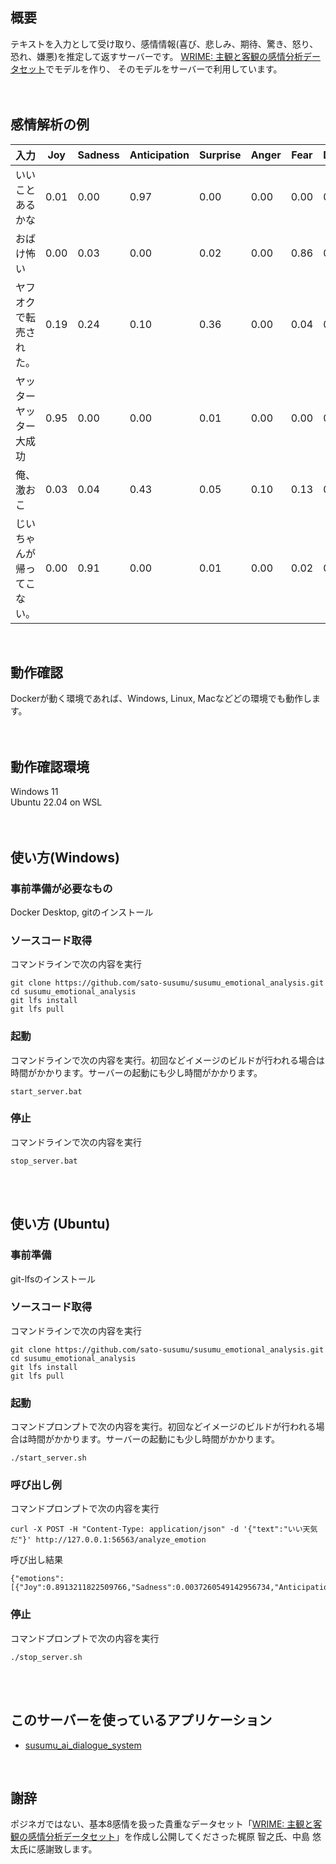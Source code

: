 ## 概要
テキストを入力として受け取り、感情情報(喜び、悲しみ、期待、驚き、怒り、恐れ、嫌悪)を推定して返すサーバーです。
[WRIME: 主観と客観の感情分析データセット](https://github.com/ids-cv/wrime)でモデルを作り、 そのモデルをサーバーで利用しています。
<br/>
<br/>
<br/>


## 感情解析の例
| 入力                       | Joy  | Sadness | Anticipation | Surprise | Anger | Fear | Disgust | Trust |
| -------------------------- | ---- | ------- | ------------ | -------- | ----- | ---- | ------- | ----- |
| いいことあるかな           | 0.01 | 0.00    | 0.97         | 0.00     | 0.00  | 0.00 | 0.00    | 0.00  |
| おばけ怖い                 | 0.00 | 0.03    | 0.00         | 0.02     | 0.00  | 0.86 | 0.05    | 0.00  |
| ヤフオクで転売された。     | 0.19 | 0.24    | 0.10         | 0.36     | 0.00  | 0.04 | 0.02    | 0.00  |
| ヤッターヤッター大成功     | 0.95 | 0.00    | 0.00         | 0.01     | 0.00  | 0.00 | 0.00    | 0.01  |
| 俺、激おこ                 | 0.03 | 0.04    | 0.43         | 0.05     | 0.10  | 0.13 | 0.18    | 0.01  |
| じいちゃんが帰ってこない。 | 0.00 | 0.91    | 0.00         | 0.01     | 0.00  | 0.02 | 0.03    | 0.00  |
<br>

## 動作確認
Dockerが動く環境であれば、Windows, Linux, Macなどどの環境でも動作します。
<br/>
<br/>
<br/>


## 動作確認環境
Windows 11  
Ubuntu 22.04 on WSL
<br/>
<br/>
<br/>


## 使い方(Windows)
### 事前準備が必要なもの
Docker Desktop, gitのインストール

### ソースコード取得
コマンドラインで次の内容を実行
```
git clone https://github.com/sato-susumu/susumu_emotional_analysis.git
cd susumu_emotional_analysis
git lfs install
git lfs pull
```

### 起動
コマンドラインで次の内容を実行。初回などイメージのビルドが行われる場合は時間がかかります。サーバーの起動にも少し時間がかかります。
```
start_server.bat
```


### 停止
コマンドラインで次の内容を実行
```
stop_server.bat
```
<br/>
<br/>

## 使い方 (Ubuntu)

### 事前準備
git-lfsのインストール

### ソースコード取得
コマンドラインで次の内容を実行
```
git clone https://github.com/sato-susumu/susumu_emotional_analysis.git
cd susumu_emotional_analysis
git lfs install
git lfs pull
```

### 起動
コマンドプロンプトで次の内容を実行。初回などイメージのビルドが行われる場合は時間がかかります。サーバーの起動にも少し時間がかかります。
```
./start_server.sh
```

### 呼び出し例
コマンドプロンプトで次の内容を実行
```
curl -X POST -H "Content-Type: application/json" -d '{"text":"いい天気だ"}' http://127.0.0.1:56563/analyze_emotion
```

呼び出し結果
```
{"emotions":[{"Joy":0.8913211822509766,"Sadness":0.0037260549142956734,"Anticipation":0.03549545258283615,"Surprise":0.03090864047408104,"Anger":0.000993472058326006,"Fear":0.002147842664271593,"Disgust":0.0024142847396433353,"Trust":0.03299309313297272}]}
```

### 停止
コマンドプロンプトで次の内容を実行
```
./stop_server.sh
```
<br/>
<br/>

## このサーバーを使っているアプリケーション
- [susumu_ai_dialogue_system](https://github.com/sato-susumu/susumu_ai_dialogue_system)
<br/>

## 謝辞
ポジネガではない、基本8感情を扱った貴重なデータセット「[WRIME: 主観と客観の感情分析データセット](https://github.com/ids-cv/wrime)」を作成し公開してくださった梶原 智之氏、中島 悠太氏に感謝致します。
<br/>
